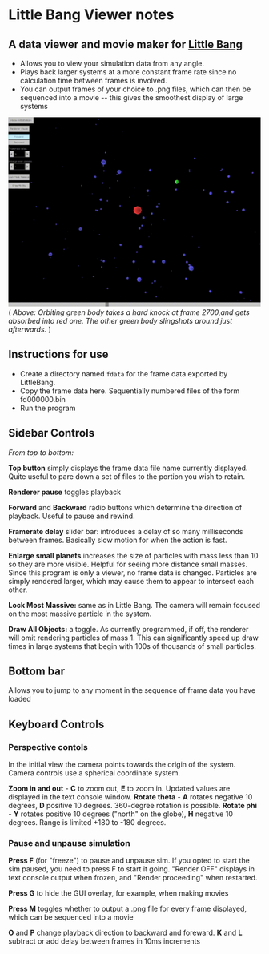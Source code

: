 # Little Bang Viewer notes
## A data viewer and movie maker for [Little Bang](/README.md)

* Allows you to view your simulation data from any angle.  
* Plays back larger systems at a more constant frame rate since no calculation time between frames is involved.
* You can output frames of your choice to .png files, which can then be sequenced into a movie -- this gives the smoothest display of large systems

![Viewer Screenshot](/images/bounce.gif)
( *Above: Orbiting green body takes a hard knock at frame 2700,and gets absorbed into red one. The other green body slingshots around just afterwards.* )

## Instructions for use
* Create a directory named `fdata` for the frame data exported by LittleBang.  
* Copy the frame data here.  Sequentially numbered files of the form fd000000.bin 
* Run the program

## Sidebar Controls
*From top to bottom:*

**Top button** simply displays the frame data file name currently displayed.  Quite useful to pare down a set of files to the portion you wish to retain.

**Renderer pause** toggles playback

**Forward** and **Backward** radio buttons which determine the direction of playback.  Useful to pause and rewind.

**Framerate delay** slider bar: introduces a delay of so many milliseconds between frames.  Basically slow motion for when the action is fast.

**Enlarge small planets** increases the size of particles with mass less than 10 so they are more visible.  Helpful for seeing more distance small masses.  Since this program is only a viewer, no frame data is changed.  Particles are simply rendered larger, which may cause them to appear to intersect each other.

**Lock Most Massive:** same as in Little Bang.  The camera will remain focused on the most massive particle in the system.

**Draw All Objects:** a toggle.  As currently programmed, if off, the renderer will omit rendering particles of mass 1.  This can significantly speed up draw times in large systems that begin with 100s of thousands of small particles.

## Bottom bar
Allows you to jump to any moment in the sequence of frame data you have loaded

## Keyboard Controls
### Perspective contols
In the initial view the camera points towards the origin of the system.  Camera controls use a spherical coordinate system.

**Zoom in and out** - **C** to zoom out, **E** to zoom in.  Updated values are displayed in the text console window.
**Rotate theta** - **A** rotates negative 10 degrees, **D** positive 10 degrees.  360-degree rotation is possible.
**Rotate phi** - **Y** rotates positive 10 degrees ("north" on the globe), **H** negative 10 degrees.  Range is limited +180 to -180 degrees.

### Pause and unpause simulation
**Press F** (for "freeze") to pause and unpause sim.  If you opted to start the sim paused, you need to press F to start it going.  "Render OFF" displays in text console output when frozen, and "Render proceeding" when restarted.

**Press G** to hide the GUI overlay, for example, when making movies

**Press M** toggles whether to output a .png file for every frame displayed, which can be sequenced into a movie

**O** and **P** change playback direction to backward and foreward.
**K** and **L** subtract or add delay between frames in 10ms increments
